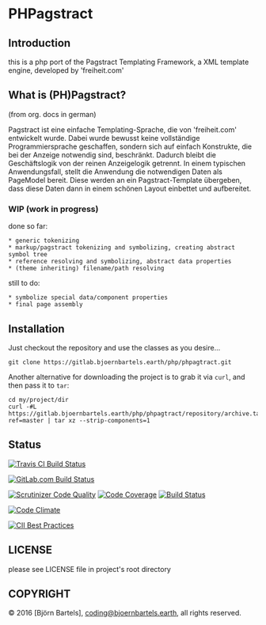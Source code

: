 # PHPagstract

## Introduction

this is a php port of the Pagstract Templating Framework, a XML template engine, developed by 'freiheit.com'



## What is (PH)Pagstract?

(from org. docs in german)

Pagstract ist eine einfache Templating-Sprache, die von 'freiheit.com' entwickelt wurde. Dabei wurde bewusst keine vollständige Programmiersprache geschaffen, sondern sich auf einfach Konstrukte, die bei der Anzeige notwendig sind, beschränkt. Dadurch bleibt die Geschäftslogik von der reinen Anzeigelogik getrennt.
In einem typischen Anwendungsfall, stellt die Anwendung die notwendigen Daten als PageModel bereit. Diese werden an ein Pagstract-Template übergeben, dass diese Daten dann in einem schönen Layout einbettet und aufbereitet.



### WIP (work in progress)

done so far:

	* generic tokenizing
	* markup/pagstract tokenizing and symbolizing, creating abstract symbol tree
	* reference resolving and symbolizing, abstract data properties
    * (theme inheriting) filename/path resolving
	 
	 
still to do:

    * symbolize special data/component properties
    * final page assembly
    


## Installation

Just checkout the repository and use the classes as you desire...

    git clone https://gitlab.bjoernbartels.earth/php/phpagtract.git


Another alternative for downloading the project is to grab it via `curl`, and
then pass it to `tar`:

    cd my/project/dir
    curl -#L https://gitlab.bjoernbartels.earth/php/phpagtract/repository/archive.tar.gz?ref=master | tar xz --strip-components=1



## Status

[![Travis CI Build Status](https://travis-ci.org/bb-drummer/phpagstract.svg?branch=master)](https://travis-ci.org/bb-drummer/phpagstract)

[![GitLab.com Build Status](https://gitlab.com/php.bjoernbartels.earth/phpagstract/badges/master/build.svg)](https://gitlab.com/php.bjoernbartels.earth/phpagstract/commits/master)

[![Scrutinizer Code Quality](https://scrutinizer-ci.com/g/bb-drummer/phpagstract/badges/quality-score.png?b=master)](https://scrutinizer-ci.com/g/bb-drummer/phpagstract/?branch=master)
[![Code Coverage](https://scrutinizer-ci.com/g/bb-drummer/phpagstract/badges/coverage.png?b=master)](https://scrutinizer-ci.com/g/bb-drummer/phpagstract/?branch=master)
[![Build Status](https://scrutinizer-ci.com/g/bb-drummer/phpagstract/badges/build.png?b=master)](https://scrutinizer-ci.com/g/bb-drummer/phpagstract/build-status/master)

[![Code Climate](https://codeclimate.com/github/bb-drummer/phpagstract/badges/gpa.svg)](https://codeclimate.com/github/bb-drummer/phpagstract)

[![CII Best Practices](https://bestpractices.coreinfrastructure.org/projects/398/badge)](https://bestpractices.coreinfrastructure.org/projects/398)


## LICENSE

please see LICENSE file in project's root directory



## COPYRIGHT

&copy; 2016 [Björn Bartels], coding@bjoernbartels.earth, all rights reserved.


